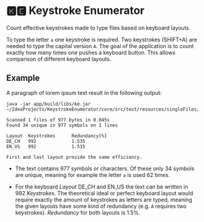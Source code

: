 # 🅺🅴 Keystroke Enumerator

Count effective keystrokes made to type files based on keyboard layouts.

To type the letter `a` one keystroke is required. Two keystrokes (SHIFT+A) are needed to type the
capital version `A`. The goal of the application is to count exactly how many times one pushes a
keyboard button. This allows comparison of different keyboard layouts.

## Example

A paragraph of lorem ipsum text result in the following output:

```text
java -jar app/build/libs/ke.jar ~/IdeaProjects/KeystrokeEnumerator/core/src/test/resources/singleFiles/lorem.txt 

Scanned 1 files of 977 bytes in 0.045s
Found 34 unique in 977 symbols on 1 lines

Layout  Keystrokes      Redundancy[%]
DE_CH   992             1.535
EN_US   992             1.535

First and last layout provide the same efficiency.

```

* The text contains 977 symbols or characters. Of these only 34 symbols are unique, meaning for
  example the letter `a` is used 62 times.

* For the keyboard _Layout_ DE_CH and EN_US the text can be written in 992
  _Keystrokes_. The theoretical ideal or perfect keyboard layout would require exactly the amount of
  keystrokes as letters are typed, meaning the given layouts have some kind of redundancy (e.g. `A`
  requires two keystrokes). _Redundancy_ for both layouts is 1.5%.
